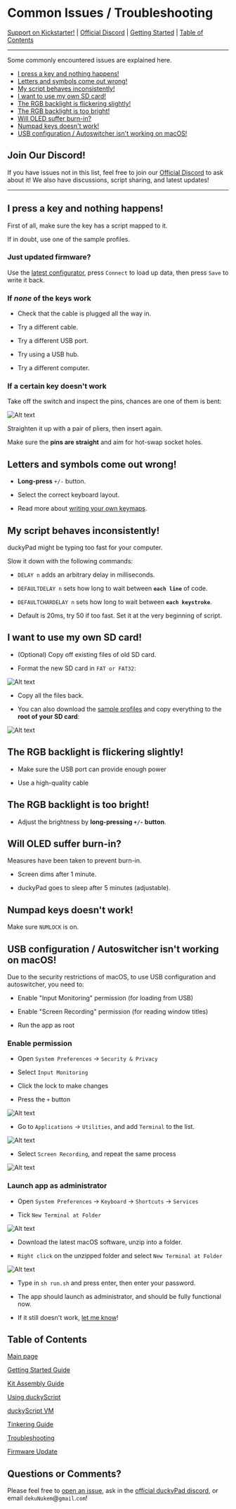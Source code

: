 # Common Issues / Troubleshooting

[Support on Kickstarter!](https://www.kickstarter.com/projects/dekunukem/duckypad-pro-advanced-macro-scripting-beyond-qmk-via) | [Official Discord](https://discord.gg/4sJCBx5) | [Getting Started](./doc/getting_started.md) | [Table of Contents](#table-of-contents)

----

Some commonly encountered issues are explained here.

- [I press a key and nothing happens!](#i-press-a-key-and-nothing-happens)
- [Letters and symbols come out wrong!](#letters-and-symbols-come-out-wrong)
- [My script behaves inconsistently!](#my-script-behaves-inconsistently)
- [I want to use my own SD card!](#i-want-to-use-my-own-sd-card)
- [The RGB backlight is flickering slightly!](#the-rgb-backlight-is-flickering-slightly)
- [The RGB backlight is too bright!](#the-rgb-backlight-is-too-bright)
- [Will OLED suffer burn-in?](#will-oled-suffer-burn-in)
- [Numpad keys doesn't work!](#numpad-keys-doesnt-work)
- [USB configuration / Autoswitcher isn't working on macOS!](#usb-configuration--autoswitcher-isnt-working-on-macos)

## Join Our Discord!

If you have issues not in this list, feel free to join our [Official Discord](https://discord.gg/4sJCBx5) to ask about it! We also have discussions, script sharing, and latest updates!

----

## I press a key and nothing happens!

First of all, make sure the key has a script mapped to it.

If in doubt, use one of the sample profiles.

### Just updated firmware?

Use the [latest configurator](https://github.com/dekuNukem/duckyPad/releases/latest), press `Connect` to load up data, then press `Save` to write it back.

### If *none* of the keys work

* Check that the cable is plugged all the way in.

* Try a different cable.

* Try a different USB port.

* Try using a USB hub.

* Try a different computer.

### If a certain key doesn't work

Take off the switch and inspect the pins, chances are one of them is bent:

![Alt text](../resources/photos/trouble/bent.jpg)

Straighten it up with a pair of pliers, then insert again.

Make sure the **pins are straight** and aim for hot-swap socket holes.

## Letters and symbols come out wrong!

* **Long-press** `+/-` button.

* Select the correct keyboard layout.

* Read more about [writing your own keymaps](https://github.com/dekuNukem/duckyPad/blob/master/keymap_instructions.md).

## My script behaves inconsistently!

duckyPad might be typing too fast for your computer.

Slow it down with the following commands:

* `DELAY n` adds an arbitrary delay in milliseconds.

* `DEFAULTDELAY n` sets how long to wait between **`each line`** of code.

* `DEFAULTCHARDELAY n` sets how long to wait between **`each keystroke`**.

* Default is 20ms, try 50 if too fast. Set it at the very beginning of script.

## I want to use my own SD card!

* (Optional) Copy off existing files of old SD card.

* Format the new SD card in `FAT or FAT32`:

![Alt text](../resources/photos/trouble/format.PNG)

* Copy all the files back.

* You can also download the [sample profiles](https://github.com/dekuNukem/duckyPad/raw/master/sample_profiles.zip) and copy everything to the **root of your SD card**:

![Alt text](../resources/photos/trouble/sample_pf.png)

## The RGB backlight is flickering slightly!

* Make sure the USB port can provide enough power

* Use a high-quality cable

## The RGB backlight is too bright!

* Adjust the brightness by **long-pressing `+/-` button**.

## Will OLED suffer burn-in?

Measures have been taken to prevent burn-in.

* Screen dims after 1 minute.

* duckyPad goes to sleep after 5 minutes (adjustable).

## Numpad keys doesn't work!

Make sure `NUMLOCK` is on.

## USB configuration / Autoswitcher isn't working on macOS!

Due to the security restrictions of macOS, to use USB configuration and autoswitcher, you need to:

* Enable "Input Monitoring" permission (for loading from USB)

* Enable "Screen Recording" permission (for reading window titles)

* Run the app as root

### Enable permission

* Open `System Preferences` -> `Security & Privacy`

* Select `Input Monitoring`

* Click the lock to make changes

* Press the `+` button

![Alt text](../resources/photos/trouble/input_mon.png)

* Go to `Applications` -> `Utilities`, and add `Terminal` to the list.

![Alt text](../resources/photos/trouble/select_term.png)

* Select `Screen Recording`, and repeat the same process

![Alt text](../resources/photos/trouble/screen_rec.png)

### Launch app as administrator

* Open `System Preferences` -> `Keyboard` -> `Shortcuts` -> `Services`

* Tick `New Terminal at Folder`

![Alt text](../resources/photos/trouble/terminal.png)

* Download the latest macOS software, unzip into a folder.

* `Right click` on the unzipped folder and select `New Terminal at Folder`

![Alt text](../resources/photos/trouble/right.png)

* Type in `sh run.sh` and press enter, then enter your password.

* The app should launch as administrator, and should be fully functional now.

* If it still doesn't work, [let me know](#questions-or-comments)!

## Table of Contents

[Main page](../README.md)

[Getting Started Guide](getting_started.md)

[Kit Assembly Guide](kit_assembly.md)

[Using duckyScript](duckyscript_info.md)

[duckyScript VM](bytecode_vm.md)

[Tinkering Guide](tinkering_guide.md)

[Troubleshooting](troubleshooting.md)

[Firmware Update](fw_update.md)

## Questions or Comments?

Please feel free to [open an issue](https://github.com/dekuNukem/duckypad-pro/issues), ask in the [official duckyPad discord](https://discord.gg/4sJCBx5), or email `dekuNukem`@`gmail`.`com`!